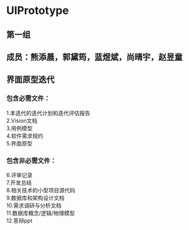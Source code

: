 # UIPrototype
## 第一组 </br>
## 成员：熊添晨，郭黛筠，蓝煜斌，尚晴宇，赵昱童 </br>
## 界面原型迭代 </br>
### 包含必需文件： </br>
1.本迭代的迭代计划和迭代评估报告 </br>
2.Vision文档 </br>
3.用例模型 </br>
4.软件需求规约 </br>
5.界面原型 </br>
### 包含非必需文件： </br>
6.评审记录  </br>
7.开发总结  </br>
8.相关技术的小型项目源代码  </br>
9.数据库和架构设计文档  </br>
10.需求调研与分析文档  </br>
11.数据库概念/逻辑/物理模型  </br>
12.答辩ppt
